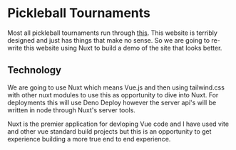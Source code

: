 # Pickleball Tournaments

Most all pickleball tournaments run through [this](https://pickleballbrackets.com/pts.aspx).  This website is terribly designed and just has things that make no sense.  So we are going to re-write this website using Nuxt to build a demo of the site that looks better.

## Technology
We are going to use Nuxt which means Vue.js and then using tailwind.css with other nuxt modules to use this as opportunity to dive into Nuxt.  For deployments this will use Deno Deploy however the server api's will be written in node through Nuxt's server tools.

Nuxt is the premier application for devloping Vue code and I have used vite and other vue standard build projects but this is an opportunity to get experience building a more true end to end experience.